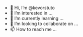 - 👋 Hi, I’m @kevorstuto
- 👀 I’m interested in ...
- 🌱 I’m currently learning ...
- 💞️ I’m looking to collaborate on ...
- 📫 How to reach me ...

<!---
kevorstuto/kevorstuto is a ✨ special ✨ repository because its `README.md` (this file) appears on your GitHub profile.
You can click the Preview link to take a look at your changes.
--->
